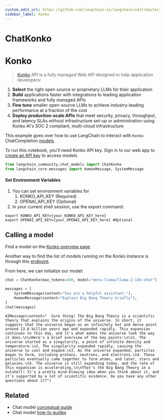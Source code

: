 ```yaml
---
custom_edit_url: https://github.com/langchain-ai/langchain/edit/master/docs/docs/integrations/chat/konko.ipynb
sidebar_label: Konko
---
```

# ChatKonko

# Konko

>[Konko](https://www.konko.ai/) API is a fully managed Web API designed to help application developers:


1. **Select** the right open source or proprietary LLMs for their application
2. **Build** applications faster with integrations to leading application frameworks and fully managed APIs
3. **Fine tune** smaller open-source LLMs to achieve industry-leading performance at a fraction of the cost
4. **Deploy production-scale APIs** that meet security, privacy, throughput, and latency SLAs without infrastructure set-up or administration using Konko AI's SOC 2 compliant, multi-cloud infrastructure


This example goes over how to use LangChain to interact with `Konko` ChatCompletion [models](https://docs.konko.ai/docs/list-of-models#konko-hosted-models-for-chatcompletion)

To run this notebook, you'll need Konko API key. Sign in to our web app to [create an API key](https://platform.konko.ai/settings/api-keys) to access models




```python
from langchain_community.chat_models import ChatKonko
from langchain_core.messages import HumanMessage, SystemMessage
```

#### Set Environment Variables

1. You can set environment variables for 
   1. KONKO_API_KEY (Required)
   2. OPENAI_API_KEY (Optional)
2. In your current shell session, use the export command:

```shell
export KONKO_API_KEY={your_KONKO_API_KEY_here}
export OPENAI_API_KEY={your_OPENAI_API_KEY_here} #Optional
```

## Calling a model

Find a model on the [Konko overview page](https://docs.konko.ai/docs/list-of-models)

Another way to find the list of models running on the Konko instance is through this [endpoint](https://docs.konko.ai/reference/get-models).

From here, we can initialize our model:



```python
chat = ChatKonko(max_tokens=400, model="meta-llama/llama-2-13b-chat")
```


```python
messages = [
    SystemMessage(content="You are a helpful assistant."),
    HumanMessage(content="Explain Big Bang Theory briefly"),
]
chat(messages)
```



```output
AIMessage(content="  Sure thing! The Big Bang Theory is a scientific theory that explains the origins of the universe. In short, it suggests that the universe began as an infinitely hot and dense point around 13.8 billion years ago and expanded rapidly. This expansion continues to this day, and it's what makes the universe look the way it does.\n\nHere's a brief overview of the key points:\n\n1. The universe started as a singularity, a point of infinite density and temperature.\n2. The singularity expanded rapidly, causing the universe to cool and expand.\n3. As the universe expanded, particles began to form, including protons, neutrons, and electrons.\n4. These particles eventually came together to form atoms, and later, stars and galaxies.\n5. The universe is still expanding today, and the rate of this expansion is accelerating.\n\nThat's the Big Bang Theory in a nutshell! It's a pretty mind-blowing idea when you think about it, and it's supported by a lot of scientific evidence. Do you have any other questions about it?")
```



## Related

- Chat model [conceptual guide](/docs/concepts/#chat-models)
- Chat model [how-to guides](/docs/how_to/#chat-models)
